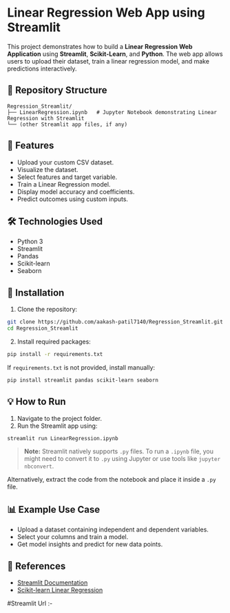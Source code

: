 # Linear Regression Web App using Streamlit

This project demonstrates how to build a **Linear Regression Web Application** using **Streamlit**, **Scikit-Learn**, and **Python**. The web app allows users to upload their dataset, train a linear regression model, and make predictions interactively.

## 📂 Repository Structure

```
Regression_Streamlit/
├── LinearRegression.ipynb   # Jupyter Notebook demonstrating Linear Regression with Streamlit
└── (other Streamlit app files, if any)
```

## 🚀 Features

* Upload your custom CSV dataset.
* Visualize the dataset.
* Select features and target variable.
* Train a Linear Regression model.
* Display model accuracy and coefficients.
* Predict outcomes using custom inputs.

## 🛠 Technologies Used

* Python 3
* Streamlit
* Pandas
* Scikit-learn
* Seaborn

## 🔧 Installation

1. Clone the repository:

```bash
git clone https://github.com/aakash-patil7140/Regression_Streamlit.git
cd Regression_Streamlit
```

2. Install required packages:

```bash
pip install -r requirements.txt
```

If `requirements.txt` is not provided, install manually:

```bash
pip install streamlit pandas scikit-learn seaborn
```

## 💡 How to Run

1. Navigate to the project folder.
2. Run the Streamlit app using:

```bash
streamlit run LinearRegression.ipynb
```

> **Note:** Streamlit natively supports `.py` files. To run a `.ipynb` file, you might need to convert it to `.py` using Jupyter or use tools like `jupyter nbconvert`.

Alternatively, extract the code from the notebook and place it inside a `.py` file.

## 📊 Example Use Case

* Upload a dataset containing independent and dependent variables.
* Select your columns and train a model.
* Get model insights and predict for new data points.

## 📎 References

* [Streamlit Documentation](https://docs.streamlit.io/)
* [Scikit-learn Linear Regression](https://scikit-learn.org/stable/modules/generated/sklearn.linear_model.LinearRegression.html)

#Streamlit Url :- 
